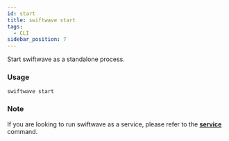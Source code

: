 ```yaml
---
id: start
title: swiftwave start
tags:
  - CLI
sidebar_position: 7
---
```


Start swiftwave as a standalone process.

### Usage

```
swiftwave start
```

### Note
If you are looking to run swiftwave as a service, please refer to the [**service**](./service) command.
